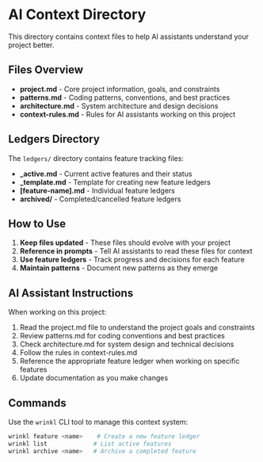 # AI Context Directory

This directory contains context files to help AI assistants understand your project better.

## Files Overview

- **project.md** - Core project information, goals, and constraints
- **patterns.md** - Coding patterns, conventions, and best practices
- **architecture.md** - System architecture and design decisions
- **context-rules.md** - Rules for AI assistants working on this project

## Ledgers Directory

The `ledgers/` directory contains feature tracking files:

- **_active.md** - Current active features and their status
- **_template.md** - Template for creating new feature ledgers
- **[feature-name].md** - Individual feature ledgers
- **archived/** - Completed/cancelled feature ledgers

## How to Use

1. **Keep files updated** - These files should evolve with your project
2. **Reference in prompts** - Tell AI assistants to read these files for context
3. **Use feature ledgers** - Track progress and decisions for each feature
4. **Maintain patterns** - Document new patterns as they emerge

## AI Assistant Instructions

When working on this project:

1. Read the project.md file to understand the project goals and constraints
2. Review patterns.md for coding conventions and best practices
3. Check architecture.md for system design and technical decisions
4. Follow the rules in context-rules.md
5. Reference the appropriate feature ledger when working on specific features
6. Update documentation as you make changes

## Commands

Use the `wrinkl` CLI tool to manage this context system:

```bash
wrinkl feature <name>    # Create a new feature ledger
wrinkl list             # List active features
wrinkl archive <name>   # Archive a completed feature
```

